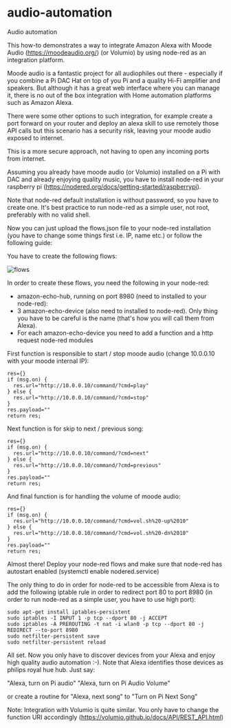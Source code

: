 # audio-automation
Audio automation

This how-to demonstrates a way to integrate Amazon Alexa with Moode Audio (https://moodeaudio.org/) (or Volumio) by using node-red as an integration platform.

Moode audio is a fantastic project for all audiophiles out there - especially if you combine a Pi DAC Hat on top of you Pi and a quality Hi-Fi amplifier and speakers. But although it has a great web interface where you can manage it, there is no out of the box integration with Home automation platforms such as Amazon Alexa.

There were some other options to such integration, for example create a port forward on your router and deploy an alexa skill to use remotely those API calls but this scenario has a security risk, leaving your moode audio exposed to internet.

This is a more secure approach, not having to open any incoming ports from internet.

Assuming you already have moode audio (or Volumio) installed on a Pi with DAC and already enjoying quality music, you have to install node-red in your raspberry pi (https://nodered.org/docs/getting-started/raspberrypi).

Note that node-red default installation is without password, so you have to create one. It's best practice to run node-red as a simple user, not root, preferably with no valid shell.

Now you can just upload the flows.json file to your node-red installation (you have to change some things first i.e. IP, name etc.) or follow the following guide:

You have to create the following flows:

![flows](https://user-images.githubusercontent.com/100039669/154813898-5ebf3ce6-1137-4bbc-8c44-d57fa7b39e66.png)

In order to create these flows, you need the following in your node-red:

- amazon-echo-hub, running on port 8980 (need to installed to your node-red):
- 3 amazon-echo-device (also need to installed to node-red). Only thing you have to be careful is the name (that's how you will call them from Alexa).
- For each amazon-echo-device you need to add a function and a http request node-red modules

First function is responsible to start / stop moode audio (change 10.0.0.10 with your moode internal IP):
```
res={}
if (msg.on) {
  res.url="http://10.0.0.10/command/?cmd=play"
} else {
  res.url="http://10.0.0.10/command/?cmd=stop"
}
res.payload=""
return res;
```

Next function is for skip to next / previous song:
```
res={}
if (msg.on) {
  res.url="http://10.0.0.10/command/?cmd=next"
} else {
  res.url="http://10.0.0.10/command/?cmd=previous"
}
res.payload=""
return res;
```

And final function is for handling the volume of moode audio:
```
res={}
if (msg.on) {
  res.url="http://10.0.0.10/command/?cmd=vol.sh%20-up%2010"
} else {
  res.url="http://10.0.0.10/command/?cmd=vol.sh%20-dn%2010"
}
res.payload=""
return res;
```

Almost there! Deploy your node-red flows and make sure that node-red has autostart enabled (systemctl enable nodered.service)

The only thing to do in order for node-red to be accessible from Alexa is to add the following iptable rule in order to redirect port 80 to port 8980 (in order to run node-red as a simple user, you have to use high port):
```
sudo apt-get install iptables-persistent
sudo iptables -I INPUT 1 -p tcp --dport 80 -j ACCEPT
sudo iptables -A PREROUTING -t nat -i wlan0 -p tcp --dport 80 -j REDIRECT --to-port 8980
sudo netfilter-persistent save
sudo netfilter-persistent reload
```

All set. Now you only have to discover devices from your Alexa and enjoy high quality audio automation :-). Note that Alexa identifies those devices as philips royal hue hub. Just say:

"Alexa, turn on Pi audio"
"Alexa, turn on Pi Audio Volume"

or create a routine for "Alexa, next song" to "Turn on Pi Next Song"

Note: Integration with Volumio is quite similar. You only have to change the function URI accordingly (https://volumio.github.io/docs/API/REST_API.html)
